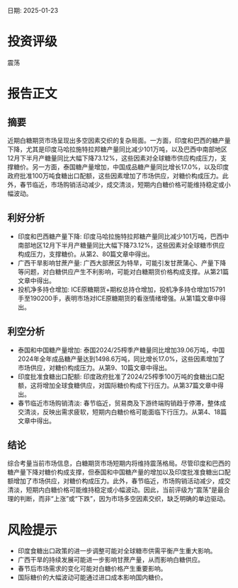 
日期: 2025-01-23

# 投资评级

震荡

# 报告正文

## 摘要

近期白糖期货市场呈现出多空因素交织的复杂局面。一方面，印度和巴西的糖产量下降，尤其是印度马哈拉施特拉邦糖产量同比减少101万吨，以及巴西中南部地区12月下半月产糖量同比大幅下降73.12%，这些因素对全球糖市供应构成压力，支撑糖价。另一方面，泰国糖产量增加，中国成品糖产量同比增长17.0%，以及印度政府批准100万吨食糖出口配额，这些因素增加了市场供应，对糖价构成压力。此外，春节临近，市场购销活动减少，成交清淡，短期内白糖价格可能维持稳定或小幅波动。

## 利好分析

* 印度和巴西糖产量下降: 印度马哈拉施特拉邦糖产量同比减少101万吨，巴西中南部地区12月下半月产糖量同比大幅下降73.12%，这些因素对全球糖市供应构成压力，支撑糖价。从第2、80篇文章中得出。
* 广西干旱影响甘蔗产量: 广西大部蔗区为特旱，可能引发甘蔗蒲心、产量下降等问题，对白糖供应产生不利影响，可能对白糖期货价格构成支撑。从第21篇文章中得出。
* 投机净多持仓增加: ICE原糖期货+期权总持仓增加，投机净多持仓增加15791手至190200手，表明市场对ICE原糖期货的看涨情绪增强。从第1篇文章中得出。

## 利空分析

* 泰国和中国糖产量增加: 泰国2024/25榨季产糖量同比增加39.06万吨，中国2024年全年成品糖产量达到1498.6万吨，同比增长17.0%，这些因素增加了市场供应，对糖价构成压力。从第9、10篇文章中得出。
* 印度批准食糖出口配额: 印度政府批准了2024/25榨季100万吨的食糖出口配额，这将增加全球食糖供应，对国际糖价构成下行压力。从第37篇文章中得出。
* 春节临近市场购销清淡: 春节临近，贸易商及下游终端购销趋于停滞，整体成交清淡，反映出需求疲软，短期内白糖价格可能面临下行压力。从第4、18篇文章中得出。

## 结论

综合考量当前市场信息，白糖期货市场短期内将维持震荡格局。尽管印度和巴西的糖产量下降对糖价构成支撑，但泰国和中国糖产量的增加以及印度批准食糖出口配额增加了市场供应，对糖价构成压力。此外，春节临近，市场购销活动减少，成交清淡，短期内白糖价格可能维持稳定或小幅波动。因此，当前评级为“震荡”是最合理的判断，而非“上涨”或“下跌”，因为市场多空因素交织，缺乏明确的单边驱动。

# 风险提示

* 印度食糖出口政策的进一步调整可能对全球糖市供需平衡产生重大影响。
* 广西干旱的持续发展可能进一步影响甘蔗产量，从而影响白糖供应。
* 春节后市场需求的变化可能对白糖价格产生重要影响。
* 国际糖价的大幅波动可能通过进口成本影响国内糖价。
